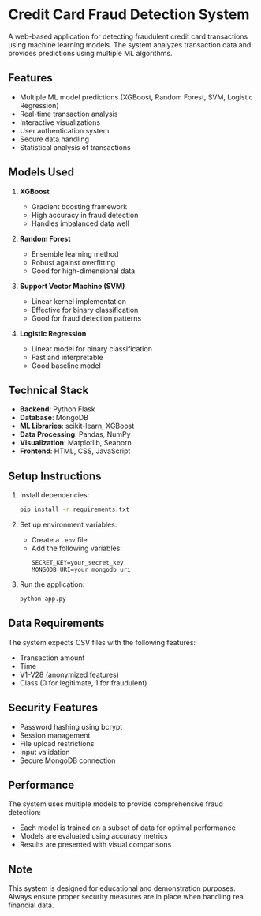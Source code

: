 # Credit Card Fraud Detection System

A web-based application for detecting fraudulent credit card transactions using machine learning models. The system analyzes transaction data and provides predictions using multiple ML algorithms.

## Features

- Multiple ML model predictions (XGBoost, Random Forest, SVM, Logistic Regression)
- Real-time transaction analysis
- Interactive visualizations
- User authentication system
- Secure data handling
- Statistical analysis of transactions

## Models Used

1. **XGBoost**
   - Gradient boosting framework
   - High accuracy in fraud detection
   - Handles imbalanced data well

2. **Random Forest**
   - Ensemble learning method
   - Robust against overfitting
   - Good for high-dimensional data

3. **Support Vector Machine (SVM)**
   - Linear kernel implementation
   - Effective for binary classification
   - Good for fraud detection patterns

4. **Logistic Regression**
   - Linear model for binary classification
   - Fast and interpretable
   - Good baseline model

## Technical Stack

- **Backend**: Python Flask
- **Database**: MongoDB
- **ML Libraries**: scikit-learn, XGBoost
- **Data Processing**: Pandas, NumPy
- **Visualization**: Matplotlib, Seaborn
- **Frontend**: HTML, CSS, JavaScript

## Setup Instructions

1. Install dependencies:
   ```bash
   pip install -r requirements.txt
   ```

2. Set up environment variables:
   - Create a `.env` file
   - Add the following variables:
     ```
     SECRET_KEY=your_secret_key
     MONGODB_URI=your_mongodb_uri
     ```

3. Run the application:
   ```bash
   python app.py
   ```

## Data Requirements

The system expects CSV files with the following features:
- Transaction amount
- Time
- V1-V28 (anonymized features)
- Class (0 for legitimate, 1 for fraudulent)

## Security Features

- Password hashing using bcrypt
- Session management
- File upload restrictions
- Input validation
- Secure MongoDB connection

## Performance

The system uses multiple models to provide comprehensive fraud detection:
- Each model is trained on a subset of data for optimal performance
- Models are evaluated using accuracy metrics
- Results are presented with visual comparisons

## Note

This system is designed for educational and demonstration purposes. Always ensure proper security measures are in place when handling real financial data.
